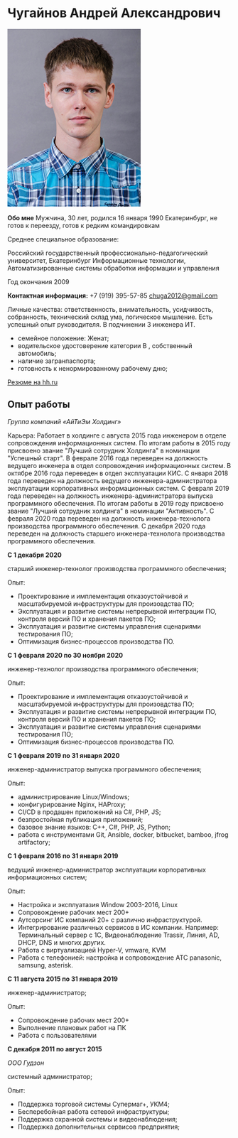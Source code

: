 Чугайнов Андрей Александрович
=====================

![Photo](https://github.com/chuga07/resume/blob/master/photo.jpeg)

**Обо мне**
Мужчина, 30 лет, родился 16 января 1990
Екатеринбург, не готов к переезду, готов к редким командировкам

Среднее специальное образование: 

Российский государственный профессионально-педагогический университет, Екатеринбург
Информационные технологии, Автоматизированные системы обработки информации и управления

Год окончания 2009

**Контактная информация:**
+7 (919) 395-57-85 
chuga2012@gmail.com

Личные качества: ответственность, внимательность, усидчивость, собранность, технический склад ума, логическое мышление.
Есть успешный опыт руководителя. В подчинении 3 инженера ИТ.

- семейное положение: Женат;
- водительское удостоверение категории B , собственный автомобиль;
- наличие загранпаспорта;
- готовность к ненормированному рабочему дню;

[Резюме на hh.ru](https://ekaterinburg.hh.ru/resume/cb8fc5dcff025a838f0039ed1f65394949386b)

Опыт работы
-----------------------------------

*Группа компаний «АйТиЭм Холдинг»*

Карьера:
Работает в холдинге с августа 2015 года инженером в отделе сопровождения информационных систем. По итогам работы в 2015 году присвоено звание "Лучший сотрудник Холдинга" в номинации "Успешный старт". В феврале 2016 года переведен на должность ведущего инженера в отдел сопровождения информационных систем. В октябре 2016 года переведен в отдел эксплуатации КИС. С января 2018 года переведен на должность ведущего инженера-администратора эксплуатации корпоративных информационных систем. С февраля 2019 года переведен на должность инженера-администратора выпуска программного обеспечения. По итогам работы в 2019 году присвоено звание "Лучший сотрудник холдинга" в номинации "Активность". С февраля 2020 года переведен на должность инженера-технолога производства программного обеспечения. С декабря 2020 года переведен на должность старшего инженера-технолога производства программного обеспечения.

**С 1 декабря 2020** 
 
старший инженер-технолог производства программного обеспечения;

Опыт:

- Проектирование и имплементация отказоустойчивой и масштабируемой инфраструктуры для произовдства ПО;
- Эксплуатация и развитие системы непрерывной интеграции ПО, контроля версий ПО и хранения пакетов ПО; 
- Эксплуатация и развитие системы управления сценариями тестирования ПО;
- Оптимизация бизнес-процессов производства ПО.


**С 1 февраля 2020 по 30 ноября 2020** 
 
инженер-технолог производства программного обеспечения;

Опыт:

- Проектирование и имплементация отказоустойчивой и масштабируемой инфраструктуры для произовдства ПО;
- Эксплуатация и развитие системы непрерывной интеграции ПО, контроля версий ПО и хранения пакетов ПО; 
- Эксплуатация и развитие системы управления сценариями тестирования ПО;
- Оптимизация бизнес-процессов производства ПО.

**С 1 февраля 2019 по 31 января 2020**

инженер-администратор выпуска программного обеспечения;

Опыт:

- администрирование Linux/Windows;
- конфигурирование Nginx, HAProxy;
- CI/CD в продашен приложений на C#, PHP, JS;
- безпростойная публикация приложений;
- базовое знание языков: C++, C#, PHP, JS, Python;
- работа с инструментами Git, Ansible, docker, bitbucket, bamboo, jfrog artifactory;

**С 1 февраля 2016 по 31 января 2019**

ведущий инженер-администратор эксплуатации корпоративных информационных систем;

Опыт:

- Настройка и эксплуатазия Window 2003-2016, Linux
- Сопровождение рабочих мест 200+
- Аутсорсинг ИС компаний 20+ с различно инфраструктурой.
- Интегрирование различных сервисов в ИС компании. Например: Терминальный сервер с 1С, Видеонаблюдение Trassir, Линия, AD, DHCP, DNS и многих других.
- Работа с виртуализацией Hyper-V, vmware, KVM
- Работа с телефонией: настройка и сопровождение АТС panasonic, samsung, asterisk.

**С 11 августа 2015 по 31 января 2019**

инженер-администратор;

Опыт:

- Сопровождение рабочих мест 200+
- Выполнение плановых работ на ПК
- Работа с пользователями

**С декабря 2011 по август 2015**

*ООО Гудзон*

системный администратор;

Опыт:

- Поддержка торговой системы Супермаг+, УКМ4;
- Бесперебойная работа сетевой инфраструктуры;
- Поддержка охранной системы и видеонаблюдения;
- Поддержка дополнительных сервисов предприятия;